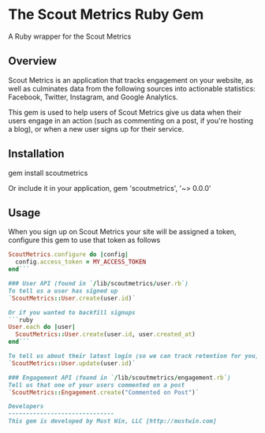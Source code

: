 The Scout Metrics Ruby Gem
====================
A Ruby wrapper for the Scout Metrics

Overview
------------
Scout Metrics is an application that tracks engagement on your website, as well as culminates data from the following sources into actionable statistics: Facebook, Twitter, Instagram, and Google Analytics.

This gem is used to help users of Scout Metrics give us data when their users engage in an action (such as commenting on a post, if you're hosting a blog), or when a new user signs up for their service.

Installation
------------
  gem install scoutmetrics

  Or include it in your application,
  gem 'scoutmetrics', '~> 0.0.0'

Usage
------------

When you sign up on Scout Metrics your site will be assigned a token, configure this gem to use that token as follows
```ruby
ScoutMetrics.configure do |config|
  config.access_token = MY_ACCESS_TOKEN
end```

### User API (found in `/lib/scoutmetrics/user.rb`)
To tell us a user has signed up
`ScoutMetrics::User.create(user.id)`

Or if you wanted to backfill signups
```ruby
User.each do |user|
  ScoutMetrics::User.create(user.id, user.created_at)
end```

To tell us about their latest login (so we can track retention for you)
`ScoutMetrics::User.update(user.id)`

### Engagement API (found in `/lib/scoutmetrics/engagement.rb`)
Tell us that one of your users commented on a post
`ScoutMetrics::Engagement.create("Commented on Post")`

Developers
------------------------------
This gem is developed by Must Win, LLC [http://mustwin.com]
